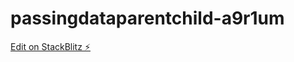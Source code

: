 # passingdataparentchild-a9r1um

[Edit on StackBlitz ⚡️](https://stackblitz.com/edit/passingdataparentchild-a9r1um)